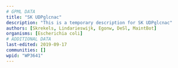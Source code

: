 ```yaml
---
# GPML DATA
title: "SK UDPglcnac"
description: "This is a temporary description for SK UDPglcnac"
authors: [Skrekels, Lindarieswijk, Egonw, DeSl, MaintBot]
organisms: [Escherichia coli]
# ADDITIONAL DATA
last-edited: 2019-09-17
communities: []
wpid: "WP3641"
---
```

